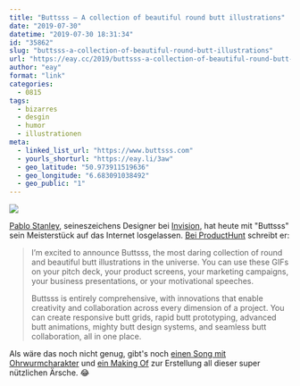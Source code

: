 ```yaml
---
title: "Buttsss – A collection of beautiful round butt illustrations"
date: "2019-07-30"
datetime: "2019-07-30 18:31:34"
id: "35862"
slug: "buttsss-a-collection-of-beautiful-round-butt-illustrations"
url: "https://eay.cc/2019/buttsss-a-collection-of-beautiful-round-butt-illustrations/"
author: "eay"
format: "link"
categories:
  - 0815
tags:
  - bizarres
  - desgin
  - humor
  - illustrationen
meta:
  - linked_list_url: "https://www.buttsss.com"
  - yourls_shorturl: "https://eay.li/3aw"
  - geo_latitude: "50.973911519636"
  - geo_longitude: "6.683091038492"
  - geo_public: "1"
---
```


![](https://eay.cc/uploads/2019/buttsss.gif)

[Pablo Stanley](https://twitter.com/pablostanley), seineszeichens Designer bei [Invision](https://www.invisionapp.com/), hat heute mit "Buttsss" sein Meisterstück auf das Internet losgelassen. [Bei ProductHunt](https://www.producthunt.com/posts/buttsss#comment-845135) schreibt er:

> I’m excited to announce Buttsss, the most daring collection of round and beautiful butt illustrations in the universe. You can use these GIFs on your pitch deck, your product screens, your marketing campaigns, your business presentations, or your motivational speeches.
> 
> Buttsss is entirely comprehensive, with innovations that enable creativity and collaboration across every dimension of a project. You can create responsive butt grids, rapid butt prototyping, advanced butt animations, mighty butt design systems, and seamless butt collaboration, all in one place.

Als wäre das noch nicht genug, gibt's noch [einen Song mit Ohrwurmcharakter](https://www.youtube.com/watch?v=jrZD6ECwcqo) und [ein Making Of](https://medium.com/@pablostanley/buttsss-case-study-a8d35f604c1b) zur Erstellung all dieser super nützlichen Ärsche. 😂
